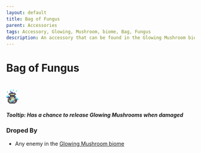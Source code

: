 ```yaml
---
layout: default
title: Bag of Fungus
parent: Accessories
tags: Accessory, Glowing, Mushroom, biome, Bag, Fungus
description: An accessory that can be found in the Glowing Mushroom biome. Has a chance to release Glowing Mushrooms when damaged
---
```


# Bag of Fungus
#
![Icon](https://raw.githubusercontent.com/RickLugtigheid/SupernovaMod/main/Items/Accessories/PreHardmode/BagOfFungus.png)

##### Tooltip: *Has a chance to release Glowing Mushrooms when damaged*

### Droped By
- Any enemy in the [Glowing Mushroom biome](https://terraria.fandom.com/wiki/Glowing_Mushroom_biome)